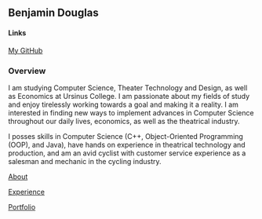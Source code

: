 ## Benjamin Douglas

#### Links
[My GitHub](https://github.com/bentdoug)    

### Overview

I am studying Computer Science, Theater Technology and Design, as well as Economics at Ursinus College. I am passionate about my fields of study and enjoy tirelessly working towards a goal and making it a reality. I am interested in finding new ways to implement advances in Computer Science throughout our daily lives, economics, as well as the theatrical industry.

I posses skills in Computer Science (C++, Object-Oriented Programming (OOP), and Java), have hands on experience in theatrical technology and production, and am an avid cyclist with customer service experience as a salesman and mechanic in the cycling industry. 

[About](./about.html)

[Experience](./experience)

[Portfolio](./portfolio.html)
